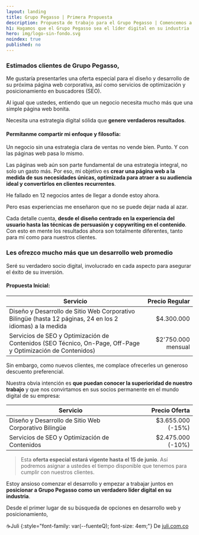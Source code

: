 ```yaml
---
layout: landing
title: Grupo Pegasso | Primera Propuesta
description: Propuesta de trabajo para el Grupo Pegasso | Comencemos a lograr grandes metas juntos
h1: Hagamos que el Grupo Pegasso sea el líder digital en su industria
hero: img/logo-sin-fondo.svg
noindex: true
published: no
---
```

### Estimados clientes de Grupo Pegasso,

Me gustaría presentarles una oferta especial para el diseño y desarrollo de su próxima página web corporativa, así como servicios de optimización y posicionamiento en buscadores (SEO).

Al igual que ustedes, entiendo que un negocio necesita mucho más que una simple página web bonita.

Necesita una estrategia digital sólida que **genere verdaderos resultados**.

#### Permítanme compartir mi enfoque y filosofía:

Un negocio sin una estrategia clara de ventas no vende bien. Punto. Y con las páginas web pasa lo mismo.

Las páginas web aún son parte fundamental de una estrategia integral, no solo un gasto más. Por eso, mi objetivo es **crear una página web a la medida de sus necesidades únicas, optimizada para atraer a su audiencia ideal y convertirlos en clientes recurrentes**.

He fallado en 12 negocios antes de llegar a donde estoy ahora.

Pero esas experiencias me enseñaron que no se puede dejar nada al azar.

Cada detalle cuenta, **desde el diseño centrado en la experiencia del usuario hasta las técnicas de persuasión y copywriting en el contenido**. Con esto en mente los resultados ahora son totalmente diferentes, tanto para mí como para nuestros clientes.

### Les ofrezco mucho más que un desarrollo web promedio

Seré su verdadero socio digital, involucrado en cada aspecto para asegurar el éxito de su inversión.

#### Propuesta Inicial:

| Servicio | Precio Regular |
|-----------|-----------------:|
| Diseño y Desarrollo de Sitio Web Corporativo Bilingüe (hasta 12 páginas, 24 en los 2 idiomas) a la medida | $4.300.000 |
| Servicios de SEO y Optimización de Contenidos (SEO Técnico, On-Page, Off-Page y Optimización de Contenidos) | $2'750.000 mensual |

Sin embargo, como nuevos clientes, me complace ofrecerles un generoso descuento preferencial.

Nuestra obvia intención es **que puedan conocer la superioridad de nuestro trabajo** y que nos convirtamos en sus socios permanente en el mundo digital de su empresa:

| Servicio | Precio Oferta |
|-----------|---------------:|
| Diseño y Desarrollo de Sitio Web Corporativo Bilingüe | $3.655.000 (-15%) |
| Servicios de SEO y Optimización de Contenidos | $2.475.000 (-10%) |

> Esta **oferta especial estará vigente hasta el 15 de junio**. Así podremos asignar a ustedes el tiempo disponible que tenemos para cumplir con nuestros clientes.

Estoy ansioso comenzar el desarrollo y empezar a trabajar juntos en **posicionar a Grupo Pegasso como un verdadero líder digital en su industria**.

Desde el primer lugar de su búsqueda de opciones en desarrollo web y posicionamiento,

☕Juli
{:style="font-family: var(--fuenteQ); font-size: 4em;"}
De [juli.com.co](https://juli.com.co)
